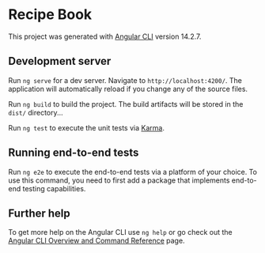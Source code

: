 # Recipe Book 
   
This project was generated with [Angular CLI](https://github.com/angular/angular-cli) version 14.2.7.
       
## Development server         
 
Run `ng serve` for a dev server. Navigate to `http://localhost:4200/`. The application will automatically reload if you change any of the source files. 
 
Run `ng build` to build the project. The build artifacts will be stored in the `dist/` directory...
   
Run `ng test` to execute the unit tests via [Karma](https://karma-runner.github.io).

## Running end-to-end tests

Run `ng e2e` to execute the end-to-end tests via a platform of your choice. To use this command, you need to first add a package that implements end-to-end testing capabilities.

## Further help

To get more help on the Angular CLI use `ng help` or go check out the [Angular CLI Overview and Command Reference](https://angular.io/cli) page.

